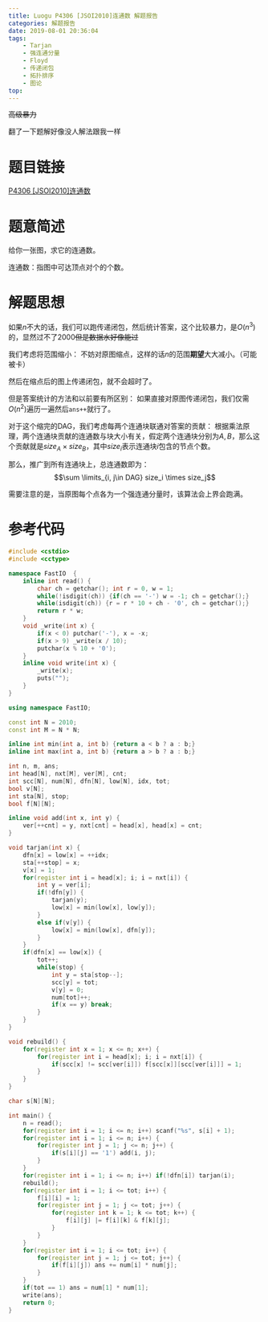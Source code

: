 ```yaml
---
title: Luogu P4306 [JSOI2010]连通数 解题报告
categories: 解题报告
date: 2019-08-01 20:36:04
tags:
	- Tarjan
	- 强连通分量
	- Floyd
	- 传递闭包
	- 拓扑排序
	- 图论
top:
---
```


~~高级暴力~~

翻了一下题解好像没人解法跟我一样

# 题目链接

[P4306 [JSOI2010]连通数](https://www.luogu.org/problem/P4306)

# 题意简述

给你一张图，求它的连通数。

连通数：指图中可达顶点对个的个数。

<!--more-->

# 解题思想

如果$n$不大的话，我们可以跑传递闭包，然后统计答案，这个比较暴力，是$O(n^3)$的，显然过不了2000~~但是数据水好像能过~~

我们考虑将范围缩小：
不妨对原图缩点，这样的话$n$的范围**期望**大大减小。（可能被卡）

然后在缩点后的图上传递闭包，就不会超时了。

但是答案统计的方法和以前要有所区别：
如果直接对原图传递闭包，我们仅需$O(n^2)$遍历一遍然后`ans++`就行了。

对于这个缩完的DAG，我们考虑每两个连通块联通对答案的贡献：
根据乘法原理，两个连通块贡献的连通数与块大小有关，假定两个连通块分别为$A,B$，那么这个贡献就是$size_A\times size_B$，其中$size_i$表示连通块$i$包含的节点个数。

那么，推广到所有连通块上，总连通数即为：
$$\sum \limits_{i, j\in DAG} size_i \times size_j$$

需要注意的是，当原图每个点各为一个强连通分量时，该算法会上界会跑满。

# 参考代码

```c++
#include <cstdio>
#include <cctype>

namespace FastIO  {
    inline int read() {
        char ch = getchar(); int r = 0, w = 1;
        while(!isdigit(ch)) {if(ch == '-') w = -1; ch = getchar();}
        while(isdigit(ch)) {r = r * 10 + ch - '0', ch = getchar();}
        return r * w;
    }
    void _write(int x) {
        if(x < 0) putchar('-'), x = -x;
        if(x > 9) _write(x / 10);
        putchar(x % 10 + '0');
    }
    inline void write(int x) {
        _write(x);
        puts("");
    }
}

using namespace FastIO;

const int N = 2010;
const int M = N * N;

inline int min(int a, int b) {return a < b ? a : b;}
inline int max(int a, int b) {return a > b ? a : b;}

int n, m, ans;
int head[N], nxt[M], ver[M], cnt;
int scc[N], num[N], dfn[N], low[N], idx, tot;
bool v[N];
int sta[N], stop;
bool f[N][N];

inline void add(int x, int y) {
    ver[++cnt] = y, nxt[cnt] = head[x], head[x] = cnt;
}

void tarjan(int x) {
    dfn[x] = low[x] = ++idx;
    sta[++stop] = x;
    v[x] = 1;
    for(register int i = head[x]; i; i = nxt[i]) {
        int y = ver[i];
        if(!dfn[y]) {
            tarjan(y);
            low[x] = min(low[x], low[y]);
        }
        else if(v[y]) {
            low[x] = min(low[x], dfn[y]);
        }
    }
    if(dfn[x] == low[x]) {
        tot++;
        while(stop) {
            int y = sta[stop--];
            scc[y] = tot;
            v[y] = 0;
            num[tot]++;
            if(x == y) break;
        }
    }
}

void rebuild() {
    for(register int x = 1; x <= n; x++) {
        for(register int i = head[x]; i; i = nxt[i]) {
            if(scc[x] != scc[ver[i]]) f[scc[x]][scc[ver[i]]] = 1;
        }
    }
}

char s[N][N];

int main() {
    n = read();
    for(register int i = 1; i <= n; i++) scanf("%s", s[i] + 1);
    for(register int i = 1; i <= n; i++) {
        for(register int j = 1; j <= n; j++) {
            if(s[i][j] == '1') add(i, j);
        }
    }
    for(register int i = 1; i <= n; i++) if(!dfn[i]) tarjan(i);
    rebuild();
    for(register int i = 1; i <= tot; i++) {
        f[i][i] = 1;
        for(register int j = 1; j <= tot; j++) {
            for(register int k = 1; k <= tot; k++) {
                f[i][j] |= f[i][k] & f[k][j];
            }
        }
    }
    for(register int i = 1; i <= tot; i++) {
        for(register int j = 1; j <= tot; j++) {
            if(f[i][j]) ans += num[i] * num[j];
        }
    }
    if(tot == 1) ans = num[1] * num[1];
    write(ans);
    return 0;
}
```

